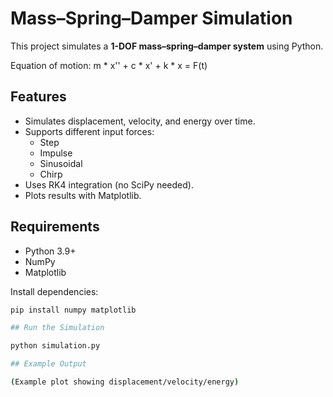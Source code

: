 # Mass–Spring–Damper Simulation

This project simulates a **1-DOF mass–spring–damper system** using Python.

Equation of motion:
m * x'' + c * x' + k * x = F(t)

## Features
- Simulates displacement, velocity, and energy over time.
- Supports different input forces:
  - Step
  - Impulse
  - Sinusoidal
  - Chirp
- Uses RK4 integration (no SciPy needed).
- Plots results with Matplotlib.

## Requirements
- Python 3.9+
- NumPy
- Matplotlib

Install dependencies:
```bash
pip install numpy matplotlib

## Run the Simulation

python simulation.py

## Example Output

(Example plot showing displacement/velocity/energy)
